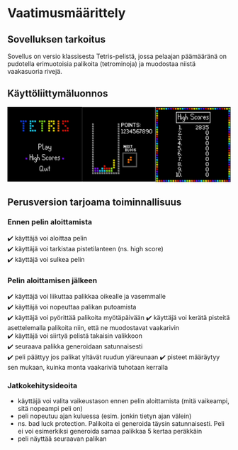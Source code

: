 # Vaatimusmäärittely

## Sovelluksen tarkoitus

Sovellus on versio klassisesta Tetris-pelistä, jossa pelaajan päämääränä on pudotella erimuotoisia palikoita (tetrominoja) ja muodostaa niistä vaakasuoria rivejä.

## Käyttöliittymäluonnos

![tetris ui mockup](https://raw.githubusercontent.com/tommijuslin/ot-harjoitustyo/master/dokumentaatio/kuvat/tetris-ui-mockup.png)

## Perusversion tarjoama toiminnallisuus

### Ennen pelin aloittamista
:heavy_check_mark: käyttäjä voi aloittaa pelin  
:heavy_check_mark: käyttäjä voi tarkistaa pistetilanteen (ns. high score)  
:heavy_check_mark: käyttäjä voi sulkea pelin  

### Pelin aloittamisen jälkeen
:heavy_check_mark: käyttäjä voi liikuttaa palikkaa oikealle ja vasemmalle  
:heavy_check_mark: käyttäjä voi nopeuttaa palikan putoamista  
:heavy_check_mark: käyttäjä voi pyörittää palikoita myötäpäivään
:heavy_check_mark: käyttäjä voi kerätä pisteitä asettelemalla palikoita niin, että ne muodostavat vaakarivin  
:heavy_check_mark: käyttäjä voi siirtyä pelistä takaisin valikkoon  
:heavy_check_mark: seuraava palikka generoidaan satunnaisesti  
:heavy_check_mark: peli päättyy jos palikat yltävät ruudun yläreunaan
:heavy_check_mark: pisteet määräytyy sen mukaan, kuinka monta vaakariviä tuhotaan kerralla  

### Jatkokehitysideoita
- käyttäjä voi valita vaikeustason ennen pelin aloittamista (mitä vaikeampi, sitä nopeampi peli on)
- peli nopeutuu ajan kuluessa (esim. jonkin tietyn ajan välein)
- ns. bad luck protection. Palikoita ei generoida täysin satunnaisesti. Peli ei voi esimerkiksi generoida samaa palikkaa 5 kertaa peräkkäin
- peli näyttää seuraavan palikan
